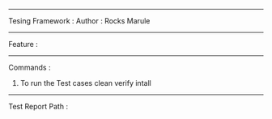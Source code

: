*********************************************************************************************************************************************************************************************************************************************
Tesing Framework :
Author : Rocks Marule
**********************************************************************************************************************************************************************************************************************************************
 Feature : 
*********************************************************************************************************************************************************************************************************************************************
Commands :

1. To run the Test cases
	clean verify intall
**********************************************************************************************************************************************************************************************************************************************
Test Report Path :

	